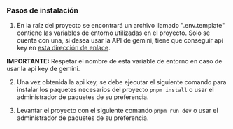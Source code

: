 
### Pasos de instalación

1. En la raíz del proyecto se encontrará un archivo llamado ".env.template" contiene las variables de entorno utilizadas en el proyecto. Solo se cuenta con una, si desea usar la API de gemini, tiene que conseguir api key en [esta dirección de enlace](https://ai.google.dev/).

**IMPORTANTE:** Respetar el nombre de esta variable de entorno en caso de usar la api key de gemini.

2. Una vez obtenida la api key, se debe ejecutar el siguiente comando para instalar los paquetes necesarios del proyecto ```pnpm install``` o usar el administrador de paquetes de su preferencia.

3. Levantar el proyecto con el siguiente comando ```pnpm run dev``` o usar el administrador de paquetes de su preferencia.